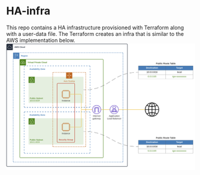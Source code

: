 # HA-infra

This repo contains a HA infrastructure provisioned with Terraform along with a user-data file. The Terraform creates an infra that is similar to the AWS implementation below.
![HA-architecture](https://github.com/WG17mn/HA-infra/blob/main/HA-arch.PNG)
